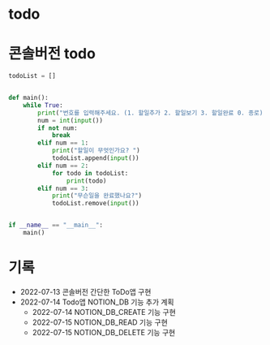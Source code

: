 # todo

# 콘솔버전 todo

```py
todoList = []


def main():
    while True:
        print("번호를 입력해주세요. (1. 할일추가 2. 할일보기 3. 할일완료 0. 종로)")
        num = int(input())
        if not num:
            break
        elif num == 1:
            print("할일이 무엇인가요? ")
            todoList.append(input())
        elif num == 2:
            for todo in todoList:
                print(todo)
        elif num == 3:
            print("무슨일을 완료했나요?")
            todoList.remove(input())


if __name__ == "__main__":
    main()

```

# 기록

- 2022-07-13 콘솔버전 간단한 ToDo앱 구현
- 2022-07-14 Todo앱 NOTION_DB 기능 추가 계획
  - 2022-07-14 NOTION_DB_CREATE 기능 구현
  - 2022-07-15 NOTION_DB_READ 기능 구현
  - 2022-07-15 NOTION_DB_DELETE 기능 구현
